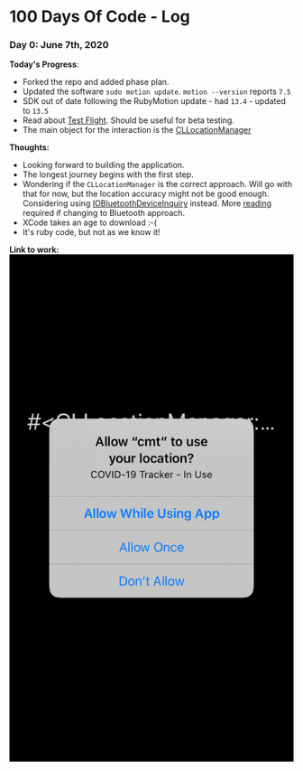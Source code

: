 # 100 Days Of Code - Log

### Day 0: June 7th, 2020

**Today's Progress**: 
 * Forked the repo and added phase plan.
 * Updated the software `sudo motion update`. `motion --version` reports `7.5`
 * SDK out of date following the RubyMotion update - had `13.4` - updated to `13.5`
 * Read about [Test Flight](https://developer.apple.com/testflight/). Should be useful for beta testing.
 * The main object for the interaction is the [CLLocationManager](https://developer.apple.com/documentation/corelocation/cllocationmanager)
 
**Thoughts:** 
 * Looking forward to building the application.  
 * The longest journey begins with the first step.
 * Wondering if the `CLLocationManager` is the correct approach.  Will go with that for now, but the location
accuracy might not be good enough.  Considering using [IOBluetoothDeviceInquiry](https://developer.apple.com/documentation/iobluetooth/iobluetoothdeviceinquiry)
 instead.  More [reading](https://developer.apple.com/library/archive/documentation/NetworkingInternetWeb/Conceptual/CoreBluetooth_concepts/AboutCoreBluetooth/Introduction.html#//apple_ref/doc/uid/TP40013257)
  required if changing to Bluetooth approach.
 * XCode takes an age to download :-(
 * It's ruby code, but not as we know it!
 
**Link to work:** 
![C19MotionTracker App](progress_screen_shot.png)
